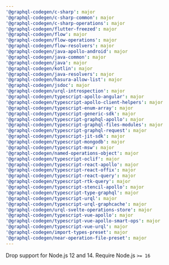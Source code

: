 ```yaml
---
'@graphql-codegen/c-sharp': major
'@graphql-codegen/c-sharp-common': major
'@graphql-codegen/c-sharp-operations': major
'@graphql-codegen/flutter-freezed': major
'@graphql-codegen/flow': major
'@graphql-codegen/flow-operations': major
'@graphql-codegen/flow-resolvers': major
'@graphql-codegen/java-apollo-android': major
'@graphql-codegen/java-common': major
'@graphql-codegen/java': major
'@graphql-codegen/kotlin': major
'@graphql-codegen/java-resolvers': major
'@graphql-codegen/hasura-allow-list': major
'@graphql-codegen/jsdoc': major
'@graphql-codegen/urql-introspection': major
'@graphql-codegen/typescript-apollo-angular': major
'@graphql-codegen/typescript-apollo-client-helpers': major
'@graphql-codegen/typescript-enum-array': major
'@graphql-codegen/typescript-generic-sdk': major
'@graphql-codegen/typescript-graphql-apollo': major
'@graphql-codegen/typescript-graphql-files-modules': major
'@graphql-codegen/typescript-graphql-request': major
'@graphql-codegen/typescript-jit-sdk': major
'@graphql-codegen/typescript-mongodb': major
'@graphql-codegen/typescript-msw': major
'@graphql-codegen/named-operations-object': major
'@graphql-codegen/typescript-oclif': major
'@graphql-codegen/typescript-react-apollo': major
'@graphql-codegen/typescript-react-offix': major
'@graphql-codegen/typescript-react-query': major
'@graphql-codegen/typescript-rtk-query': major
'@graphql-codegen/typescript-stencil-apollo': major
'@graphql-codegen/typescript-type-graphql': major
'@graphql-codegen/typescript-urql': major
'@graphql-codegen/typescript-urql-graphcache': major
'@graphql-codegen/urql-svelte-operations-store': major
'@graphql-codegen/typescript-vue-apollo': major
'@graphql-codegen/typescript-vue-apollo-smart-ops': major
'@graphql-codegen/typescript-vue-urql': major
'@graphql-codegen/import-types-preset': major
'@graphql-codegen/near-operation-file-preset': major
---
```


Drop support for Node.js 12 and 14. Require Node.js `>= 16`
